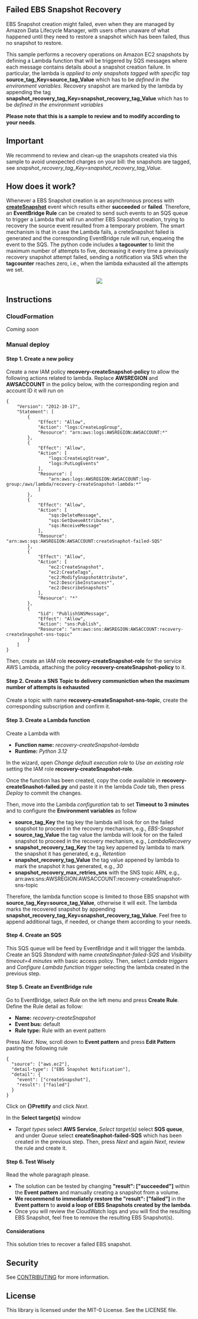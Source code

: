 ## Failed EBS Snapshot Recovery
EBS Snapshot creation might failed, even when they are managed by Amazon Data Lifecycle Manager, with users often unaware of what happened until they need to restore a snapshot which has been failed, thus no snapshot to restore.

This sample performs a recovery operations on Amazon EC2 snapshots by defining a Lambda function that will be triggered by SQS messages where each message contains details about a snapshot creation failure.
In particular, the lambda is *applied to only snapshots tagged with specific tag* **source_tag_Key=source_tag_Value** which has to be *defined in the environment variables*. Recovery snapshot are marked by the lambda by appending the tag  **snapshot_recovery_tag_Key=snapshot_recovery_tag_Value** which has to be *defined in the environment variables*

**Please note that this is a sample to review and to modify according to your needs**.

## Important
We recommend to review and clean-up the snapshots created via this sample to avoid unexpected charges on your bill: the snapshots are tagged, see  *snapshot_recovery_tag_Key=snapshot_recovery_tag_Value*.

## How does it work?
Whenever a EBS Snapshot creation is an asynchronous process with [**createSnapshot**](https://docs.aws.amazon.com/ebs/latest/userguide/ebs-cloud-watch-events.html#create-snapshot-complete) event which results either **succeeded** or **failed**. Therefore, an **EventBridge Rule** can be created to send such events to an SQS queue to trigger a Lambda that will run another EBS Snapshot creation, trying to recovery the source event resulted from a temporary problem. The smart mechanism is that in case the Lambda fails, a creteSnapshot failed is generated and the corresponding EventBridge rule will run, enqueing the event to the SQS. The python code includes a **tagcounter** to limit the maximum number of attempts to five, decreasing it every time a previously recovery snapshot attempt failed, sending a notification via SNS when the **tagcounter** reaches zero, i.e., when the lambda exhausted all the attempts we set.

<p align="center">
  <img src="img/recovery-createSnashot-failed.png">
</p>

## Instructions

### CloudFormation
*Coming soon*

### Manual deploy

#### Step 1. Create a new policy
Create a new IAM policy **recovery-createSnapshot-policy** to allow the following actions related to lambda.
Replace **AWSREGION** and **AWSACCOUNT** in the policy below, with the corresponding region and account ID it will run on

```
{
    "Version": "2012-10-17",
    "Statement": [
        {
            "Effect": "Allow",
            "Action": "logs:CreateLogGroup",
            "Resource": "arn:aws:logs:AWSREGION:AWSACCOUNT:*"
        },
        {
            "Effect": "Allow",
            "Action": [
                "logs:CreateLogStream",
                "logs:PutLogEvents"
            ],
            "Resource": [
                "arn:aws:logs:AWSREGION:AWSACCOUNT:log-group:/aws/lambda/recovery-createSnapshot-lambda:*"
            ]
        },
        {
            "Effect": "Allow",
            "Action": [
                "sqs:DeleteMessage",
                "sqs:GetQueueAttributes",
                "sqs:ReceiveMessage"
            ],
            "Resource": "arn:aws:sqs:AWSREGION:AWSACCOUNT:createSnaphot-failed-SQS"
        },
        {
            "Effect": "Allow",
            "Action": [
                "ec2:CreateSnapshot",
                "ec2:CreateTags",
                "ec2:ModifySnapshotAttribute",
                "ec2:DescribeInstances*",
                "ec2:DescribeSnapshots"
            ],
            "Resource": "*"
        },
        {
            "Sid": "PublishSNSMessage",
            "Effect": "Allow",
            "Action": "sns:Publish",
            "Resource": "arn:aws:sns:AWSREGION:AWSACCOUNT:recovery-createSnapshot-sns-topic"
        }
    ]
}
```

Then, create an IAM role **recovery-createSnapshot-role** for the service AWS Lambda, attaching the policy **recovery-createSnapshot-policy** to it.

#### Step 2. Create a SNS Topic to delivery communiction when the maximum number of attempts is exhausted
Create a topic with name **recovery-createSnapshot-sns-topic**, create the corresponding subscription and confirm it.

#### Step 3. Create a Lambda function
Create a Lambda with
- **Function name:** *recovery-createSnapshot-lambda*
- **Runtime:** *Python 3.12*

In the wizard, open *Change default execution role* to *Use an existing role* setting the IAM role **recovery-createSnapshot-role**.

Once the function has been created, copy the code available in **recovery-createSnashot-failed.py** and paste it in the lambda *Code* tab, then press *Deploy* to commit the changes.

Then, move into the Lambda *configuration* tab to set **Timeout to 3 minutes** and to configure the **Environment variables** as follow
- **source_tag_Key** the tag key the lambda will look for on the failed snapshot to proceed in the recovery mechanism, e.g., *EBS-Snapshot*
- **source_tag_Value**  the tag value the lambda will look for on the failed snapshot to proceed in the recovery mechanism, e.g., *LambdaRecovery*
- **snapshot_recovery_tag_Key** the tag key appened by lambda to mark the snapshot it has generated, e.g., *Retention*
- **snapshot_recovery_tag_Value** the tag value appened by lambda to mark the snapshot it has generated, e.g., *30*
- **snapshot_recovery_max_retries_sns** with the SNS topic ARN, e.g., arn:aws:sns:AWSREGION:AWSACCOUNT:recovery-createSnapshot-sns-topic

Therefore, the lambda function scope is limited to those EBS snapshot with **source_tag_Key=source_tag_Value**, otherwise it will exit.
The lambda marks the recovered snapshot by appending **snapshot_recovery_tag_Key=snapshot_recovery_tag_Value**.
Feel free to append additional tags, if needed, or change them according to your needs.

#### Step 4. Create an SQS 
This SQS queue will be feed by EventBridge and it will trigger the lambda.
Create an SQS *Standard* with name *createSnaphot-failed-SQS* and *Visibility timeout=4 minutes* with basic access policy.
Then, select *Lambda triggers* and *Configure Lambda function trigger* selecting the lambda created in the previous step. 

#### Step 5. Create an EventBridge rule 
Go to EventBridge, select *Rule* on the left menu and press **Create Rule**.
Define the Rule detail as follow:
- **Name:** *recovery-createSnapshot*
- **Event bus:** default
- **Rule type:** Rule with an event pattern
  
Press *Next*. Now, scroll down to **Event pattern** and press **Edit Pattern** pasting the following rule
```
{
  "source": ["aws.ec2"],
  "detail-type": ["EBS Snapshot Notification"],
  "detail": {
    "event": ["createSnapshot"],
    "result": ["failed"]
  }
}
```
Click on **{}Prettify** and click *Next*.

In the **Select target(s)** window 
- *Target types* select **AWS Service**, *Select target(s)* select **SQS queue**, and under *Queue* select **createSnaphot-failed-SQS** which has been created in the previous step.
Then, press *Next* and again *Next*, review the rule and create it.

#### Step 6. Test Wisely

Read the whole paragraph please.
- The solution can be tested by changing **"result": ["succeeded"]** within the **Event pattern** and manually creating a snapshot from a volume.
- **We recommend to immediately restore the "result": ["failed"]** in the **Event pattern** to **avoid a loop of EBS Snapshots created by the lambda**.
- Once you will review the CloudWatch logs and you will find the resulting EBS Snapshot, feel free to remove the resulting EBS Snapshot(s).

#### Considerations

This solution tries to recover a failed EBS snapshot.

## Security

See [CONTRIBUTING](CONTRIBUTING.md#security-issue-notifications) for more information.

## License

This library is licensed under the MIT-0 License. See the LICENSE file.

